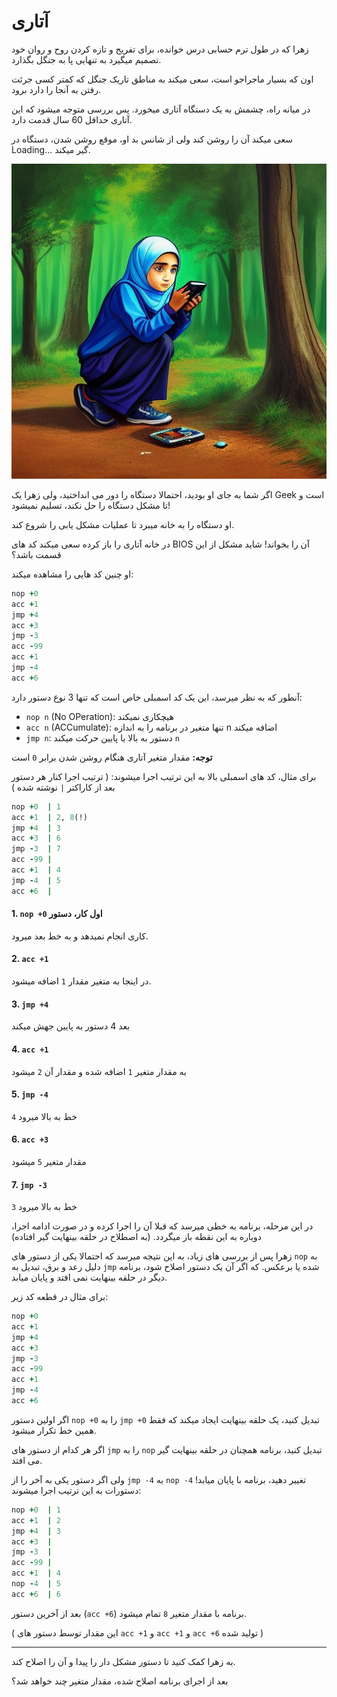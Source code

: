 # آتاری

زهرا که در طول ترم حسابی درس خوانده، برای تفریح و تازه کردن روح و روان خود تصمیم میگیرد 
به تنهایی پا به جنگل بگذارد.

اون که بسیار ماجراجو است، سعی میکند به مناطق تاریک جنگل که کمتر کسی جرئت رفتن به آنجا را دارد برود.

در میانه راه، چشمش به یک دستگاه آتاری میخورد.
پس بررسی متوجه میشود که این آتاری حداقل 60 سال قدمت دارد.

سعی میکند آن را روشن کند ولی از شانس بد او، 
موقع روشن شدن، دستگاه در 
Loading...
گیر میکند.

![زهرا آتاری بدست](./header.jpg)

اگر شما به جای او بودید، احتمالا دستگاه را دور می انداختید، ولی زهرا یک 
Geek
است و تا مشکل دستگاه را حل نکند، تسلیم نمیشود!

او دستگاه را به خانه میبرد تا عملیات مشکل یابی را شروع کند.

در خانه آتاری را باز کرده سعی میکند کد های
BIOS
آن را بخواند! شاید مشکل از این قسمت باشد؟

او چنین کد هایی را مشاهده میکند:
```ruby
nop +0
acc +1
jmp +4
acc +3
jmp -3
acc -99
acc +1
jmp -4
acc +6
```

آنطور که به نظر میرسد، این یک کد اسمبلی خاص است که
تنها 3 نوع دستور دارد:

- `nop n` (No OPeration): هیچکاری نمیکند
- `acc n` (ACCumulate): تنها متغیر در برنامه را به اندازه n اضافه میکند
- `jmp n`: دستور به بالا یا پایین حرکت میکند `n` 

**توجه:**
مقدار متغیر آتاری هنگام روشن شدن برابر 
`0`
است


برای مثال، کد های اسمبلی بالا به این ترتیب اجرا میشوند: 
(
ترتیب اجرا کنار هر دستور بعد از کاراکتر 
`|` 
نوشته شده
)
```ruby
nop +0  | 1
acc +1  | 2, 8(!)
jmp +4  | 3
acc +3  | 6
jmp -3  | 7
acc -99 |
acc +1  | 4
jmp -4  | 5
acc +6  |
```

#### 1. `nop +0`  اول کار، دستور
کاری انجام نمیدهد و به خط بعد میرود.

#### 2. `acc +1`
در اینجا به متغیر مقدار
`1`
اضافه میشود.

#### 3. `jmp +4`
بعد 4 دستور به پایین جهش میکند

#### 4. `acc +1`
به مقدار متغیر 
`1`
اضافه شده و مقدار آن 
`2` 
میشود

#### 5. `jmp -4`
`4`
خط به بالا میرود

#### 6. `acc +3`
مقدار متغیر 
`5`
میشود

#### 7. `jmp -3`
`3`
خط به بالا میرود

در این مرحله، برنامه به خطی میرسد که قبلا آن را اجرا کرده
و در صورت ادامه اجرا، دوباره به این نقطه باز میگردد. 
(به اصطلاح در حلقه بینهایت گیر افتاده)


زهرا پس از بررسی های زیاد، به این نتیجه میرسد که احتمالا یکی از دستور های
`nop`
به دلیل رعد و برق، تبدیل به 
`jmp`
شده یا برعکس.
که اگر آن یک دستور اصلاح شود، برنامه دیگر در حلقه بینهایت نمی افتد و پایان میابد.


برای مثال در قطعه کد زیر:

```ruby
nop +0
acc +1
jmp +4
acc +3
jmp -3
acc -99
acc +1
jmp -4
acc +6
```
اگر اولین دستور 
`nop +0`
را به 
`jmp +0`
تبدیل کنید، یک حلقه بینهایت ایجاد میکند که فقط همین خط تکرار میشود.

اگر هر کدام از دستور های 
`jmp`
را به 
`nop`
تبدیل کنید، برنامه همچنان در حلقه بینهایت گیر می افتد.

ولی اگر دستور یکی به آخر را از 
`jmp -4`
به 
`nop -4`
تغییر دهید، برنامه با پایان میابد!
دستورات به این ترتیب اجرا میشوند:
```ruby
nop +0  | 1
acc +1  | 2
jmp +4  | 3
acc +3  |
jmp -3  |
acc -99 |
acc +1  | 4
nop -4  | 5
acc +6  | 6
```
بعد از آخرین دستور
(`acc +6`)
برنامه با مقدار متغیر 
`8`
تمام میشود.

(
این مقدار توسط دستور های 
`acc +1` و `acc +1` و `acc +6`
تولید شده
)

-----------
به زهرا کمک کنید تا دستور مشکل دار را پیدا و آن را اصلاح کند.

بعد از اجرای برنامه اصلاح شده، مقدار متغیر چند خواهد شد؟
